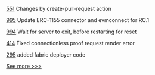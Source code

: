 
[551](https://github.com/hyperledger/aries-agent-test-harness/pull/551) Changes by create-pull-request action

[995](https://github.com/hyperledger/firefly/pull/995) Update ERC-1155 connector and evmconnect for RC.1

[994](https://github.com/hyperledger/firefly/pull/994) Wait for server to exit, before restarting for reset

[414](https://github.com/hyperledger/aries-mobile-agent-react-native/pull/414) Fixed connectionless proof request render error

[295](https://github.com/hyperledger-labs/fabric-operations-console/pull/295) added fabric deployer code


[See more >>>](https://start-here.hyperledger.org/pull-requests)
